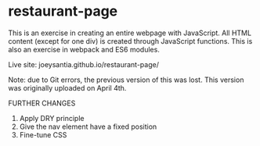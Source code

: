 # restaurant-page

This is an exercise in creating an entire webpage with JavaScript. All HTML content (except for one div) is created through JavaScript functions. This is also an exercise in webpack and ES6 modules.

Live site: joeysantia.github.io/restaurant-page/

Note: due to Git errors, the previous version of this was lost. This version was originally uploaded on April 4th.

FURTHER CHANGES
1. Apply DRY principle
2. Give the nav element have a fixed position
3. Fine-tune CSS